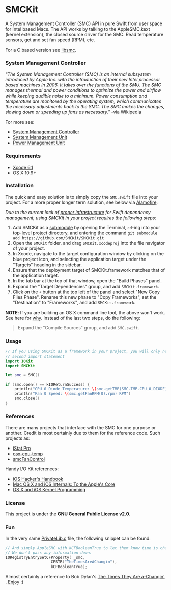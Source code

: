 SMCKit
======

A System Management Controller (SMC) API in pure Swift from user space for Intel
based Macs. The API works by talking to the AppleSMC.kext (kernel
extension), the closed source driver for the SMC. Read temperature sensors,
get and set fan speed (RPM), etc.

For a C based version see [libsmc](https://github.com/beltex/libsmc).


### System Management Controller

_"The System Management Controller (SMC) is an internal subsystem introduced by
Apple Inc. with the introduction of their new Intel processor based machines
in 2006. It takes over the functions of the SMU. The SMC manages thermal and
power conditions to optimize the power and airflow while keeping audible noise
to a minimum. Power consumption and temperature are monitored by the operating
system, which communicates the necessary adjustments back to the SMC. The SMC
makes the changes, slowing down or speeding up fans as necessary."_
-via Wikipedia

For more see:

- [System Management Controller](http://en.wikipedia.org/wiki/System_Management_Controller)
- [System Management Unit](http://en.wikipedia.org/wiki/System_Management_Unit)
- [Power Management Unit](http://en.wikipedia.org/wiki/Power_Management_Unit)


### Requirements

- [Xcode 6.1](https://developer.apple.com/xcode/downloads/)
- OS X 10.9+


### Installation

The quick and easy solution is to simply copy the `SMC.swift` file into your
project. For a more proper longer term solution, see below via
[Alamofire](https://github.com/Alamofire/Alamofire).

_Due to the current lack of [proper infrastructure](http://cocoapods.org) for
Swift dependency management, using SMCKit in your project requires the following
steps:_

1. Add SMCKit as a [submodule](http://git-scm.com/docs/git-submodule) by opening
   the Terminal, `cd`-ing into your top-level project directory, and entering
   the command `git submodule add https://github.com/SMCKit/SMCKit.git`
2. Open the `SMCKit` folder, and drag `SMCKit.xcodeproj` into the file navigator
   of your project.
3. In Xcode, navigate to the target configuration window by clicking on the blue
   project icon, and selecting the application target under the "Targets"
   heading in the sidebar.
4. Ensure that the deployment target of SMCKit.framework matches that of the
   application target.
5. In the tab bar at the top of that window, open the "Build Phases" panel.
6. Expand the "Target Dependencies" group, and add `SMCKit.framework`.
7. Click on the `+` button at the top left of the panel and select "New Copy
   Files Phase". Rename this new phase to "Copy Frameworks", set the
   "Destination" to "Frameworks", and add `SMCKit.framework`.

**NOTE**: If you are building an OS X command line tool, the above won't work.
          See here for
          [why](https://github.com/ksm/SwiftInFlux#runtime-dynamic-libraries).
          Instead of the last two steps, do the following:

> Expand the "Compile Sources" group, and add `SMC.swift`.


### Usage

```swift
// If you using SMCKit as a framework in your project, you will only need the
// second import statement
import IOKit
import SMCKit

let smc = SMC()

if (smc.open() == kIOReturnSuccess) {
    println("CPU 0 Diode Temperature: \(smc.getTMP(SMC.TMP.CPU_0_DIODE).tmp)°C")
    println("Fan 0 Speed: \(smc.getFanRPM(0).rpm) RPM")
    smc.close()
}
```


### References

There are many projects that interface with the SMC for one purpose or another. Credit is most
certainly due to them for the reference code. Such projects as:

- [iStat Pro](https://www.apple.com/downloads/dashboard/status/istatpro.html)
- [osx-cpu-temp](https://github.com/lavoiesl/osx-cpu-temp)
- [smcFanControl](https://github.com/hholtmann/smcFanControl)

Handy I/O Kit references:

- [iOS Hacker's Handbook](http://ca.wiley.com/WileyCDA/WileyTitle/productCd-1118204123.html)
- [Mac OS X and iOS Internals: To the Apple's Core](http://ca.wiley.com/WileyCDA/WileyTitle/productCd-1118057651.html)
- [OS X and iOS Kernel Programming](http://www.apress.com/9781430235361-4892)


### License

This project is under the **GNU General Public License v2.0**.


### Fun

In the very same
[PrivateLib.c](http://www.opensource.apple.com/source/PowerManagement/PowerManagement-211/pmconfigd/PrivateLib.c)
file, the following snippet can be found:

```c
// And simply AppleSMC with kCFBooleanTrue to let them know time is changed.
// We don't pass any information down.
IORegistryEntrySetCFProperty( _smc,
                    CFSTR("TheTimesAreAChangin"),
                    kCFBooleanTrue);
```

Almost certainly a reference to Bob Dylan's
<a href="http://en.wikipedia.org/wiki/The_Times_They_Are_a-Changin%27_(song)">The Times They Are a-Changin'</a>
. [Enjoy](http://hypem.com/track/5zf9/Bob+Dylan+-+The+Times+They+Are+A-Changin') :)
